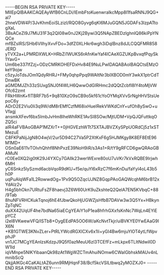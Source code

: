 -----BEGIN RSA PRIVATE KEY-----
MIIEpQIBAAKCAQEAyWfB6CnLDi/lEmbFtoKuenwraIkcMpp8l1fsaRNNJ9QG+al7
2hneVDW4P/3JvKhmEoiSLzizI/RQO8Gyvg6qKI6MJuGQN5JGDAFs3lzpATtogXaL
3BsACeZl9J7MlJ31F3q2QI08w0nJ2Kj2Bywi3Q5NApZBEDzIghnIQ86kiPpYNQCe
mfBZsIRS/SHb6VIlhyXvvFDo+3dfZ0XLHkr6wgh3iDqIBnz8dJLCQQFMR858JERD
yTVX2a+LPMRDXWLK+HRbZi1WUKS6rAfnKwYaf4lCAeXGZUKpBvxqfPqySk1YavG+
Um6be337IfZzj+ODzCMRKOHEFDxHv84E9NuLPwIDAQABAoIBAQCtsEMzOkeY9ojw
c5zyJoTdsJOm1QdyRHRJ+FMy0qhpPpq9WAItNr3blXBOD0mY3wkX1ptrCdTDnwBK
aGMDMJZh33zSUxgSNJ0f4WLH6QwwOdGIRHmc2dQQtZcbfI8lY4toMjVWOfc62zmt
FRkHWnK+fITBRF7b5+9q810XzO9sCB9o5kf61cYoOYMqXVvSrNgHHVStsUepoC6y
ADrD2E2Viu0Ii3q9W/dM8rEMfCzfM68ixHuelRekVWKdCnY+ufOh8ySwO+uVfagj
ansmkXFevf6bx5ImbJvHm8lheWhRKE1AvSI8SOw/MjtUDM+VpQJQFuttkqOZQ5ci
aIR4aFVBAoGBAP1MZXrT++0jHGVEzhWTt7SXTAJBVZXySPpUORdCj5z1xSTMezuE
C8FKPaNijJgN8O4wjV/2ur5D94C27Va5P2XtKxF6g5HJMKgy8K8EF8EtE96M1MD+
OSn0aE611vTOIvhQhhf8NhPxzE39NoH9iR/s3As1+R/tY9gRFCD6gwQRAoGBAMuN
rC0Ee0XQ2ig0tK29J4YXCy7GAlIk23werWExre80oU7uVKr7kVxRQBE9Irjwh6MH
yC6Snkz5lySzmd6acbVqoR9dKU+f5e/quYl6xRzC7f6mKnDu/faYyl4oL43b5h0P
uqPuAlqWFa1L2RowwdOg+1Px9Q5OZqcUJNZ8GqpPAoGAQWcqhM6brB12xYdAlz2v
H4g5bhOkn7URtuFsZF8haevj3Z6W60UrK9uZkshteQ2QelA7EN5KVbqC+88/9Tab
8huNFVRHCKukTqnoj6hE4fJbwQkoHjUGWZjsHfbB7DAVw3w3Q5Yx+HBkynZpTqNC
duXX42UqUF4he7bdNa65iaECgYEAiY1oP1ea8hfrhGXxfsKnNc7WqLn4EYiEpYCZ
i2el8VKwewVFQ/ISTb8+OygEEdPA5OO6W/aKcNvtTkjr/uiBVKYE0YwEAaG9IX6N
+KB1GTWE3KNvZLer+PtRLYWcdRGXlCXv6x1Ii+yGI4Bw6mjuYlOT4ytLfWpvphJP
vn1JC7MCgYEAnlzsKdzpJ9Q5f0azMeuU6zl3TCEfFz+mLkpx6TLItNdwiI0DW1Id
iqVMnpe5NlKYibaanQk98zAt1WgWZCTmAhuiNOmw6CWaIGbhskMAUv4nLmnibScQ
QkjjAIKGc4CaKALtAZ6unn9RMjHqnF38/Bcf5kcVSILtbwq2yMOZXJ0=
-----END RSA PRIVATE KEY-----
